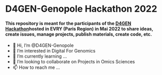# D4GEN-Genopole Hackathon 2022
#### This repository is meant for the participants of the [D4GEN Hackathon](https://genopole.agorize.com/en/challenges/d4gen-hackathon)hosted in EVRY (Paris Region) in Mai 2022 to share ideas, create issues, manage projects, publish materials, create code, etc.
 
- 👋 Hi, I’m @D4GEN-Genopole
- 👀 I’m interested in Digital For Genomics
- 🌱 I’m currently learning ...
- 💞️ I’m looking to collaborate on Projects in Omics Sciences
- 📫 How to reach me ...

<!---
D4GEN-Genopole/D4GEN-Genopole is a ✨ special ✨ repository because its `README.md` (this file) appears on your GitHub profile.
You can click the Preview link to take a look at your changes.
--->
